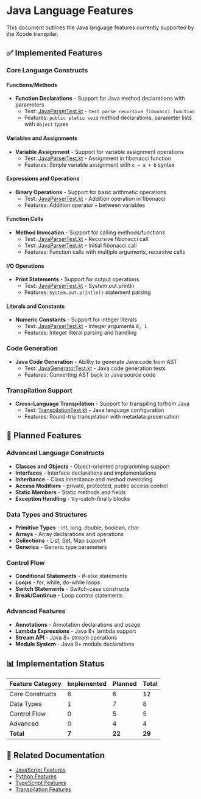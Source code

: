 # Java Language Features

This document outlines the Java language features currently supported by the Xcode transpiler.

## ✅ Implemented Features

### Core Language Constructs

#### Functions/Methods
- **Function Declarations** - Support for Java method declarations with parameters
  - Test: [JavaParserTest.kt](../src/commonTest/kotlin/org/giraffemail/xcode/javaparser/JavaParserTest.kt#L10-L65) - `test parse recursive fibonacci function`
  - Features: `public static void` method declarations, parameter lists with `Object` types

#### Variables and Assignments  
- **Variable Assignment** - Support for variable assignment operations
  - Test: [JavaParserTest.kt](../src/commonTest/kotlin/org/giraffemail/xcode/javaparser/JavaParserTest.kt#L19-L26) - Assignment in fibonacci function
  - Features: Simple variable assignment with `c = a + b` syntax

#### Expressions and Operations
- **Binary Operations** - Support for basic arithmetic operations
  - Test: [JavaParserTest.kt](../src/commonTest/kotlin/org/giraffemail/xcode/javaparser/JavaParserTest.kt#L21-L25) - Addition operation in fibonacci
  - Features: Addition operator `+` between variables

#### Function Calls
- **Method Invocation** - Support for calling methods/functions
  - Test: [JavaParserTest.kt](../src/commonTest/kotlin/org/giraffemail/xcode/javaparser/JavaParserTest.kt#L30-L39) - Recursive fibonacci call
  - Test: [JavaParserTest.kt](../src/commonTest/kotlin/org/giraffemail/xcode/javaparser/JavaParserTest.kt#L50-L59) - Initial fibonacci call
  - Features: Function calls with multiple arguments, recursive calls

#### I/O Operations
- **Print Statements** - Support for output operations
  - Test: [JavaParserTest.kt](../src/commonTest/kotlin/org/giraffemail/xcode/javaparser/JavaParserTest.kt#L27-L29) - System.out.println
  - Features: `System.out.println()` statement parsing

#### Literals and Constants
- **Numeric Constants** - Support for integer literals
  - Test: [JavaParserTest.kt](../src/commonTest/kotlin/org/giraffemail/xcode/javaparser/JavaParserTest.kt#L54-L56) - Integer arguments `0, 1`
  - Features: Integer literal parsing and handling

### Code Generation
- **Java Code Generation** - Ability to generate Java code from AST
  - Test: [JavaGeneratorTest.kt](../src/commonTest/kotlin/org/giraffemail/xcode/javaparser/JavaGeneratorTest.kt) - Java code generation tests
  - Features: Converting AST back to Java source code

### Transpilation Support
- **Cross-Language Transpilation** - Support for transpiling to/from Java
  - Test: [TranspilationTest.kt](../src/commonTest/kotlin/org/giraffemail/xcode/transpiler/TranspilationTest.kt#L44-L48) - Java language configuration
  - Features: Round-trip transpilation with metadata preservation

## 🚧 Planned Features

### Advanced Language Constructs
- **Classes and Objects** - Object-oriented programming support
- **Interfaces** - Interface declarations and implementations  
- **Inheritance** - Class inheritance and method overriding
- **Access Modifiers** - private, protected, public access control
- **Static Members** - Static methods and fields
- **Exception Handling** - try-catch-finally blocks

### Data Types and Structures
- **Primitive Types** - int, long, double, boolean, char
- **Arrays** - Array declarations and operations
- **Collections** - List, Set, Map support
- **Generics** - Generic type parameters

### Control Flow
- **Conditional Statements** - if-else statements
- **Loops** - for, while, do-while loops
- **Switch Statements** - Switch-case constructs
- **Break/Continue** - Loop control statements

### Advanced Features
- **Annotations** - Annotation declarations and usage
- **Lambda Expressions** - Java 8+ lambda support
- **Stream API** - Java 8+ stream operations
- **Module System** - Java 9+ module declarations

## 📊 Implementation Status

| Feature Category | Implemented | Planned | Total |
|-----------------|-------------|---------|-------|
| Core Constructs | 6 | 6 | 12 |
| Data Types | 1 | 7 | 8 |
| Control Flow | 0 | 5 | 5 |
| Advanced | 0 | 4 | 4 |
| **Total** | **7** | **22** | **29** |

## 🔗 Related Documentation

- [JavaScript Features](javascript-features.md)
- [Python Features](python-features.md) 
- [TypeScript Features](typescript-features.md)
- [Transpilation Features](transpilation-features.md)